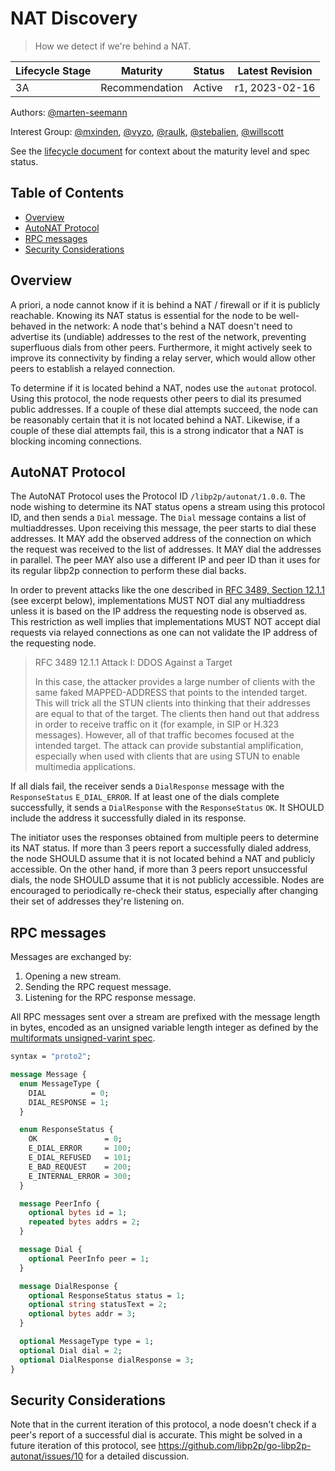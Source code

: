 # NAT Discovery  <!-- omit in toc -->
> How we detect if we're behind a NAT.

| Lifecycle Stage | Maturity       | Status | Latest Revision |
|-----------------|----------------|--------|-----------------|
| 3A              | Recommendation | Active | r1, 2023-02-16  |


Authors: [@marten-seemann]

Interest Group: [@mxinden], [@vyzo], [@raulk], [@stebalien], [@willscott]

[@marten-seemann]: https://github.com/marten-seemann
[@mxinden]: https://github.com/mxinden/
[@vyzo]: https://github.com/vyzo
[@raulk]: https://github.com/raulk
[@stebalien]: https://github.com/stebalien
[@willscott]: https://github.com/willscott

See the [lifecycle document][lifecycle-spec] for context about the maturity level
and spec status.

[lifecycle-spec]: https://github.com/libp2p/specs/blob/master/00-framework-01-spec-lifecycle.md

## Table of Contents  <!-- omit in toc -->

- [Overview](#overview)
- [AutoNAT Protocol](#autonat-protocol)
- [RPC messages](#rpc-messages)
- [Security Considerations](#security-considerations)

## Overview

A priori, a node cannot know if it is behind a NAT / firewall or if it is
publicly reachable. Knowing its NAT status is essential for the node to be
well-behaved in the network: A node that's behind a NAT doesn't need to
advertise its (undiable) addresses to the rest of the network, preventing
superfluous dials from other peers. Furthermore, it might actively seek to
improve its connectivity by finding a relay server, which would allow other
peers to establish a relayed connection.

To determine if it is located behind a NAT, nodes use the `autonat` protocol.
Using this protocol, the node requests other peers to dial its presumed public
addresses. If a couple of these dial attempts succeed, the node can be reasonably
certain that it is not located behind a NAT. Likewise, if a couple of these dial
attempts fail, this is a strong indicator that a NAT is blocking incoming
connections.

## AutoNAT Protocol

The AutoNAT Protocol uses the Protocol ID `/libp2p/autonat/1.0.0`. The node
wishing to determine its NAT status opens a stream using this protocol ID, and
then sends a `Dial` message. The `Dial` message contains a list of multiaddresses.
Upon receiving this message, the peer starts to dial these addresses. It MAY
add the observed address of the connection on which the request was received to
the list of addresses. It MAY dial the addresses in parallel.
The peer MAY also use a different IP and peer ID than
it uses for its regular libp2p connection to perform these dial backs.

In order to prevent attacks like the one described in [RFC 3489, Section
12.1.1](https://www.rfc-editor.org/rfc/rfc3489#section-12.1.1) (see excerpt
below), implementations MUST NOT dial any multiaddress unless it is based on the
IP address the requesting node is observed as. This restriction as well implies that
implementations MUST NOT accept dial requests via relayed connections as one can
not validate the IP address of the requesting node.

> RFC 3489 12.1.1 Attack I: DDOS Against a Target
>
> In this case, the attacker provides a large number of clients with the same
> faked MAPPED-ADDRESS that points to the intended target. This will trick all
> the STUN clients into thinking that their addresses are equal to that of the
> target. The clients then hand out that address in order to receive traffic on
> it (for example, in SIP or H.323 messages). However, all of that traffic
> becomes focused at the intended target. The attack can provide substantial
> amplification, especially when used with clients that are using STUN to enable
> multimedia applications.

If all dials fail, the receiver sends a `DialResponse` message with the
`ResponseStatus` `E_DIAL_ERROR`. If at least one of the dials complete
successfully, it sends a `DialResponse` with the `ResponseStatus` `OK`. It
SHOULD include the address it successfully dialed in its response.

The initiator uses the responses obtained from multiple peers to determine its
NAT status. If more than 3 peers report a successfully dialed address, the node
SHOULD assume that it is not located behind a NAT and publicly accessible. On
the other hand, if more than 3 peers report unsuccessful dials, the node SHOULD
assume that it is not publicly accessible.
Nodes are encouraged to periodically re-check their status, especially after
changing their set of addresses they're listening on.

## RPC messages

Messages are exchanged by:

1. Opening a new stream.
2. Sending the RPC request message.
3. Listening for the RPC response message.

All RPC messages sent over a stream are prefixed with the message length in
bytes, encoded as an unsigned variable length integer as defined by the
[multiformats unsigned-varint spec][uvarint-spec].

```proto
syntax = "proto2";

message Message {
  enum MessageType {
    DIAL          = 0;
    DIAL_RESPONSE = 1;
  }

  enum ResponseStatus {
    OK               = 0;
    E_DIAL_ERROR     = 100;
    E_DIAL_REFUSED   = 101;
    E_BAD_REQUEST    = 200;
    E_INTERNAL_ERROR = 300;
  }

  message PeerInfo {
    optional bytes id = 1;
    repeated bytes addrs = 2;
  }

  message Dial {
    optional PeerInfo peer = 1;
  }

  message DialResponse {
    optional ResponseStatus status = 1;
    optional string statusText = 2;
    optional bytes addr = 3;
  }

  optional MessageType type = 1;
  optional Dial dial = 2;
  optional DialResponse dialResponse = 3;
}
```

## Security Considerations

Note that in the current iteration of this protocol, a node doesn't check if
a peer's report of a successful dial is accurate. This might be solved in a
future iteration of this protocol, see
https://github.com/libp2p/go-libp2p-autonat/issues/10 for a detailed discussion.

[uvarint-spec]: https://github.com/multiformats/unsigned-varint
